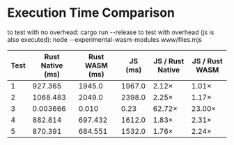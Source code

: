 # Execution Time Comparison

to test with no overhead: cargo run --release
to test with overhead (js is also executed): node --experimental-wasm-modules www/files.mjs

| Test | Rust Native (ms) | Rust WASM (ms) | JS (ms) | JS / Rust Native | JS / Rust WASM |
| ---- | ---------------- | -------------- | ------- | ---------------- | -------------- |
| 1    | 927.365          | 1945.0         | 1967.0  | 2.12×            | 1.01×          |
| 2    | 1068.483         | 2049.0         | 2398.0  | 2.25×            | 1.17×          |
| 3    | 0.003666         | 0.010          | 0.23    | 62.72×           | 23.00×         |
| 4    | 882.814          | 697.432        | 1612.0  | 1.83×            | 2.31×          |
| 5    | 870.391          | 684.551        | 1532.0  | 1.76×            | 2.24×          |
